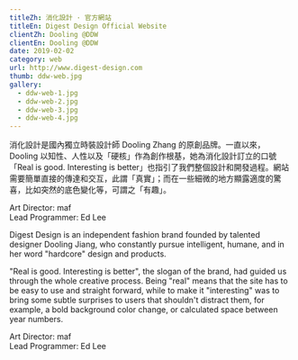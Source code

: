 ```yaml
---
titleZh: 消化設計 · 官方網站
titleEn: Digest Design Official Website
clientZh: Dooling @DDW
clientEn: Dooling @DDW
date: 2019-02-02
category: web
url: http://www.digest-design.com
thumb: ddw-web.jpg
gallery:
  - ddw-web-1.jpg
  - ddw-web-2.jpg
  - ddw-web-3.jpg
  - ddw-web-4.jpg
---
```


消化設計是國內獨立時裝設計師 Dooling Zhang 的原創品牌。一直以來，Dooling 以知性、人性以及「硬核」作為創作根基，她為消化設計訂立的口號「Real is good. Interesting is better」也指引了我們整個設計和開發過程。網站需要簡單直接的傳達和交互，此謂「真實」；而在一些細微的地方顯露適度的驚喜，比如突然的底色變化等，可謂之「有趣」。

Art Director: maf<br/>Lead Programmer: Ed Lee

<!-- lang -->

Digest Design is an independent fashion brand founded by talented designer Dooling Jiang, who constantly pursue intelligent, humane, and in her word "hardcore" design and products.

"Real is good. Interesting is better", the slogan of the brand, had guided us through the whole creative process. Being "real" means that the site has to be easy to use and straight forward, while to make it "interesting" was to bring some subtle surprises to users that shouldn't distract them, for example, a bold background color change, or calculated space between year numbers.

Art Director: maf<br/>Lead Programmer: Ed Lee
